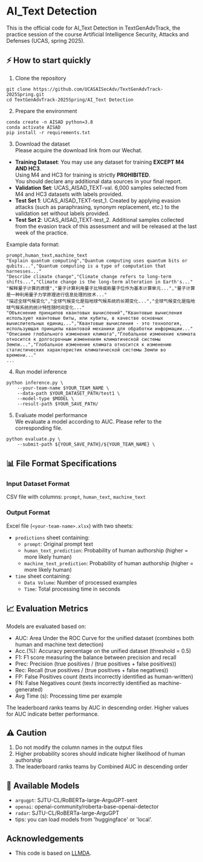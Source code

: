 # AI_Text Detection

This is the official code for AI_Text Detection in TextGenAdvTrack, the practice session of the course Artificial Intelligence Security, Attacks and Defenses (UCAS, spring 2025).

## ⚡ How to start quickly

1. Clone the repository
```
git clone https://github.com/UCASAISecAdv/TextGenAdvTrack-2025Spring.git
cd TextGenAdvTrack-2025Spring/AI_Text Detection
```

2. Prepare the environment
```
conda create -n AISAD python=3.8
conda activate AISAD
pip install -r requirements.txt
```

3. Download the dataset \
Please acquire the download link from our Wechat. 
- **Training Dataset**: You may use any dataset for training  **EXCEPT M4 AND HC3**. \
  Using M4 and HC3 for training is strictly **PROHIBITED**. \
  You should declare any additional data sources in your final report.
- **Validation Set**: UCAS_AISAD_TEXT-val. 6,000 samples selected from M4 and HC3 datasets with labels provided.
- **Test Set 1**: UCAS_AISAD_TEXT-test_1. Created by applying evasion attacks (such as paraphrasing, synonym replacement, etc.) to the validation set without labels provided.
- **Test Set 2**: UCAS_AISAD_TEXT-test_2. Additional samples collected from the evasion track of this assessment and will be released at the last week of the practice.

Example data format:
```csv
prompt,human_text,machine_text
"Explain quantum computing","Quantum computing uses quantum bits or qubits...","Quantum computing is a type of computation that harnesses..."
"Describe climate change","Climate change refers to long-term shifts...","Climate change is the long-term alteration in Earth's..."
"解释量子计算的原理","量子计算利用量子比特或称量子位作为基本计算单元...","量子计算是一种利用量子力学原理进行信息处理的技术..."
"描述全球气候变化","全球气候变化是指地球气候系统的长期变化...","全球气候变化是指地球气候系统的统计特性随时间变化..."
"Объяснение принципов квантовых вычислений","Квантовые вычисления используют квантовые биты, или кубиты, в качестве основных вычислительных единиц...","Квантовые вычисления - это технология, использующая принципы квантовой механики для обработки информации..."
"Описание глобального изменения климата","Глобальное изменение климата относится к долгосрочным изменениям климатической системы Земли...","Глобальное изменение климата относится к изменению статистических характеристик климатической системы Земли во времени..."
...
```

4. Run model inference
```
python inference.py \
    --your-team-name $YOUR_TEAM_NAME \
    --data-path $YOUR_DATASET_PATH/test1 \
    --model-type $MODEL \
    --result-path $YOUR_SAVE_PATH/
```

5. Evaluate model performance \
We evaluate a model according to AUC. Please refer to the corresponding file.
```
python evaluate.py \
    --submit-path ${YOUR_SAVE_PATH}/${YOUR_TEAM_NAME} \
```

## 📊 File Format Specifications

### Input Dataset Format
CSV file with columns: `prompt`, `human_text`, `machine_text`

### Output Format
Excel file (`<your-team-name>.xlsx`) with two sheets:
- `predictions` sheet containing:
  - `prompt`: Original prompt text
  - `human_text_prediction`: Probability of human authorship (higher = more likely human)
  - `machine_text_prediction`: Probability of human authorship (higher = more likely human)
- `time` sheet containing:
  - `Data Volume`: Number of processed examples
  - `Time`: Total processing time in seconds


## 📈 Evaluation Metrics
Models are evaluated based on:
- AUC: Area Under the ROC Curve for the unified dataset (combines both human and machine text detection)
- Acc.(%): Accuracy percentage on the unified dataset (threshold = 0.5)
- F1: F1 score measuring the balance between precision and recall
- Prec: Precision (true positives / (true positives + false positives))
- Rec: Recall (true positives / (true positives + false negatives))
- FP: False Positives count (texts incorrectly identified as human-written)
- FN: False Negatives count (texts incorrectly identified as machine-generated)
- Avg Time (s): Processing time per example

The leaderboard ranks teams by AUC in descending order. Higher values for AUC indicate better performance.


## ⚠️ Caution
1. Do not modify the column names in the output files
2. Higher probability scores should indicate higher likelihood of human authorship
3. The leaderboard ranks teams by Combined AUC in descending order


## 🔧 Available Models
- `argugpt`: SJTU-CL/RoBERTa-large-ArguGPT-sent
- `openai`: openai-community/roberta-base-openai-detector
- `radar`: SJTU-CL/RoBERTa-large-ArguGPT
- tips: you can load models from 'huggingface' or 'local'.

## Acknowledgements
- This code is based on [LLMDA](https://github.com/ShushantaTUD/LLMDA).

